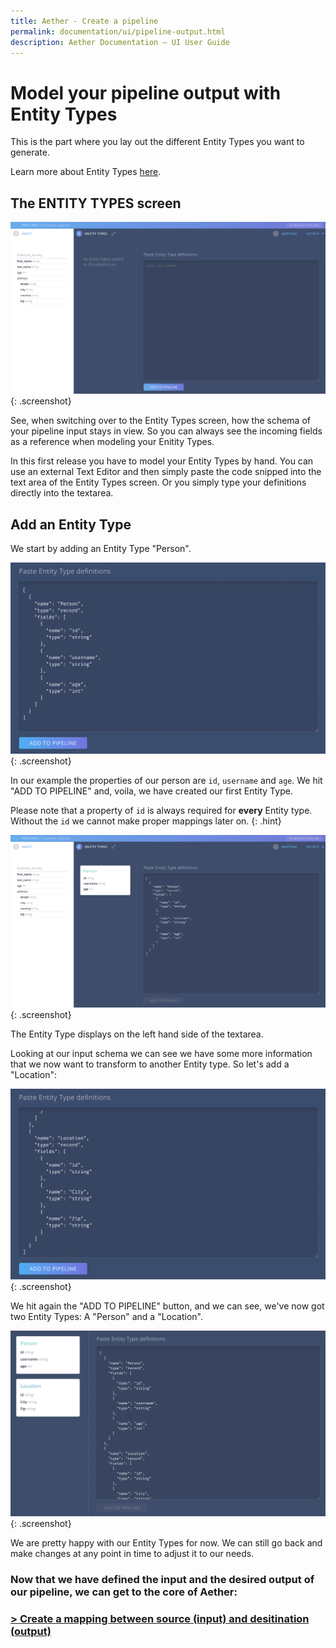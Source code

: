 ```yaml
---
title: Aether - Create a pipeline
permalink: documentation/ui/pipeline-output.html
description: Aether Documentation – UI User Guide
---
```



# Model your pipeline output with Entity Types

This is the part where you lay out the different Entity Types you want to generate.

Learn more about Entity Types [here](index.html#entity-types).


## The ENTITY TYPES screen 

![PIPELINE entity types](../../images/screenshots/entityTypes.png)
{: .screenshot}

See, when switching over to the Entity Types screen, how the schema of your pipeline input stays in view. So you can always see the incoming fields as a reference when modeling your Enitity Types.

In this first release you have to model your Entity Types by hand.
You can use an external Text Editor and then simply paste the code snipped into the text area of the Entity Types screen.
Or you simply type your definitions directly into the textarea.

## Add an Entity Type

We start by adding an Entity Type "Person".

![PIPELINE entity types](../../images/screenshots/entityTypes_1.png)
{: .screenshot}

In our example the properties of our person are `id`, `username` and `age`.
We hit "ADD TO PIPELINE" and, voila, we have created our first Entity Type.

Please note that a property of `id` is always required for **every** Entity type. Without the `id` we cannot make proper mappings later on.
{: .hint}

![PIPELINE entity types](../../images/screenshots/entityTypes_2.png)
{: .screenshot}

The Entity Type displays on the left hand side of the textarea.

Looking at our input schema we can see we have some more information that we now want to transform to another Entity type.
So let's add a "Location":

![PIPELINE entity types](../../images/screenshots/entityTypes_3.png)
{: .screenshot}

We hit again the "ADD TO PIPELINE" button, and we can see, we've now got two Entity Types: A "Person" and a "Location".

![PIPELINE entity types](../../images/screenshots/entityTypes_4.png)
{: .screenshot}

We are pretty happy with our Entity Types for now. We can still go back and make changes at any point in time to adjust it to our needs.

### Now that we have defined the input and the desired output of our pipeline, we can get to the core of Aether: 
### [> Create a mapping between source (input) and desitination (output)](pipeline-mapping.html)